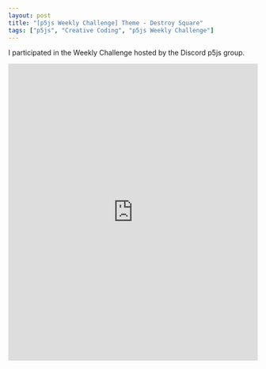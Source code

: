 ```yaml
---
layout: post
title: "[p5js Weekly Challenge] Theme - Destroy Square"
tags: ["p5js", "Creative Coding", "p5js Weekly Challenge"]
---
```

I participated in the Weekly Challenge hosted by the Discord p5js group.
<!--more-->
<div class="glitch-embed-wrap" style="height: 600px; width: 100%;">
  <iframe
    src="https://glitch.com/embed/#!/embed/flint-indecisive-starburst?path=sketch.js&previewSize=100"
    title="flint-indecisive-starburst on Glitch"
    allow="geolocation; microphone; camera; midi; encrypted-media; xr-spatial-tracking; fullscreen"
    allowFullScreen
    style="height: 100%; width: 100%; border: 0;">
  </iframe>
</div>


